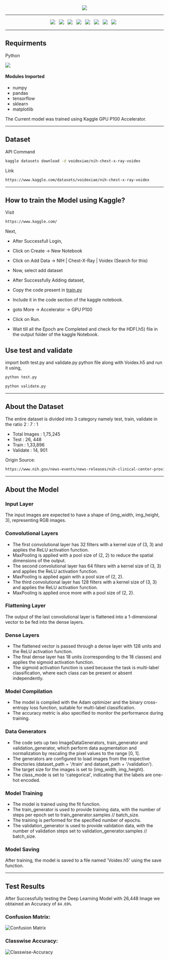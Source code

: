 <div align="center">
  <image src="https://github.com/k-arthik-r/Medix/assets/111432615/e3521579-d9eb-49cc-a8b3-b8858da689e4"/>
</div>

----------------------------

<div align="center">
  <a><img src="https://img.shields.io/badge/Kaggle-035a7d?style=for-the-badge&logo=kaggle&logoColor=white"></a> &nbsp;
  <a><img src="https://img.shields.io/badge/python-3670A0?style=for-the-badge&logo=python&logoColor=ffdd54"></a> &nbsp;
  <a><img src="https://img.shields.io/badge/numpy-%23013243.svg?style=for-the-badge&logo=numpy&logoColor=white"></a> &nbsp;
  <a><img src="https://img.shields.io/badge/pandas-%23150458.svg?style=for-the-badge&logo=pandas&logoColor=white"></a> &nbsp;
  <a><img src="https://img.shields.io/badge/TensorFlow-%23FF6F00.svg?style=for-the-badge&logo=TensorFlow&logoColor=white"></a> &nbsp;
  <a><img src="https://img.shields.io/badge/scikit--learn-%23F7931E.svg?style=for-the-badge&logo=scikit-learn&logoColor=white"></a> &nbsp;
  <a><img src="https://img.shields.io/badge/Matplotlib-%23ffffff.svg?style=for-the-badge&logo=Matplotlib&logoColor=black"></a> &nbsp;
  <a><img src="https://img.shields.io/badge/Microsoft_Excel-217346?style=for-the-badge&logo=microsoft-excel&logoColor=white"></a> &nbsp;
</div>

----------------------------

## Requirments
Python 

<a href="https://www.python.org/downloads/" alt="3.11.1">
        <img src="https://img.shields.io/badge/python-3670A0?style=for-the-badge&logo=python&logoColor=ffdd54" /></a>
  
<h4>Modules Imported</h4>

- numpy
- pandas
- tensorflow
- sklearn
- matplotlib

The Current model was trained using Kaggle GPU P100 Accelerator.

----------------------------

## Dataset

API Command
```bash
kaggle datasets download -d voidexiae/nih-chest-x-ray-voidex
```

Link
```bash
https://www.kaggle.com/datasets/voidexiae/nih-chest-x-ray-voidex
```
----------------------------

## How to train the Model using Kaggle?

Visit
```bash
https://www.kaggle.com/
```

Next, 
- After Successfull Login,
- Click on Create -> New Notebook
- Click on Add Data -> NIH | Chest-X-Ray | Voidex (Search for this)
- Now, select add dataset

- After Successfully Adding dataset,
- Copy the code present in [train.py](train.py)
- Include it in the code section of the kaggle notebook.
- goto More -> Accelerator -> GPU P100
- Click on Run.
- Wait till all the Epoch are Completed and check for the HDF(.h5) file in the output folder of the kaggle Notebook.

## Use test and validate
import both test.py and validate.py python file along with Voidex.h5 and run it using,
```bash
python test.py
```
```bash
python validate.py
```

----------------------------

## About the Dataset

The entire dataset is divided into 3 category namely test, train, validate in the ratio 2 : 7 : 1

- Total Images : 1,75,245
- Test : 26, 448
- Train : 1,33,896
- Validate : 14, 901

Origin Source:

```bash
https://www.nih.gov/news-events/news-releases/nih-clinical-center-provides-one-largest-publicly-available-chest-x-ray-datasets-scientific-community
```
----------------------------

## About the Model

### Input Layer
The input images are expected to have a shape of (img_width, img_height, 3), representing RGB images.

### Convolutional Layers
- The first convolutional layer has 32 filters with a kernel size of (3, 3) and applies the ReLU activation function.
- MaxPooling is applied with a pool size of (2, 2) to reduce the spatial dimensions of the output.
- The second convolutional layer has 64 filters with a kernel size of (3, 3) and applies the ReLU activation function.
- MaxPooling is applied again with a pool size of (2, 2).
- The third convolutional layer has 128 filters with a kernel size of (3, 3) and applies the ReLU activation function.
- MaxPooling is applied once more with a pool size of (2, 2).

  
### Flattening Layer
The output of the last convolutional layer is flattened into a 1-dimensional vector to be fed into the dense layers.

### Dense Layers
- The flattened vector is passed through a dense layer with 128 units and the ReLU activation function.
- The final dense layer has 18 units (corresponding to the 18 classes) and applies the sigmoid activation function.
- The sigmoid activation function is used because the task is multi-label classification, where each class can be present or absent independently.
  
### Model Compilation
- The model is compiled with the Adam optimizer and the binary cross-entropy loss function, suitable for multi-label classification.
- The accuracy metric is also specified to monitor the performance during training.
  
### Data Generators
- The code sets up two ImageDataGenerators, train_generator and validation_generator, which perform data augmentation and normalization by rescaling the pixel values to the range [0, 1].
- The generators are configured to load images from the respective directories (dataset_path + '/train' and dataset_path + '/validation').
- The target size for the images is set to (img_width, img_height).
- The class_mode is set to 'categorical', indicating that the labels are one-hot encoded.
  
### Model Training
- The model is trained using the fit function.
- The train_generator is used to provide training data, with the number of steps per epoch set to train_generator.samples // batch_size.
- The training is performed for the specified number of epochs.
- The validation_generator is used to provide validation data, with the number of validation steps set to validation_generator.samples // batch_size.
  
### Model Saving
After training, the model is saved to a file named 'Voidex.h5' using the save function.

----------------------------

## Test Results

After Successfully testing the Deep Learning Model with 26,448 Image we obtained an Accuracy of `84.69%`.

### Confusion Matrix:

![Confusion Matrix](https://github.com/k-arthik-r/Medix/assets/111432615/3c809fae-7fdb-4868-8555-78fe6de9356d)


### Classwise Accuracy:

![Classwise-Accuracy](https://github.com/k-arthik-r/Medix/assets/111432615/021ed322-a789-44de-84a1-d7b01ba49dd0)



